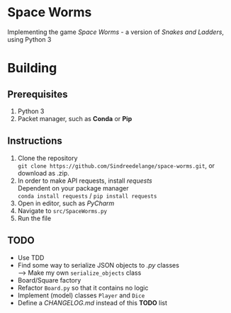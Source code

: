 # Space Worms
Implementing the game *Space Worms* - a version of *Snakes and Ladders*, using Python 3

# Building

## Prerequisites
1. Python 3
2. Packet manager, such as **Conda** or **Pip**

## Instructions
1. Clone the repository <br>
`git clone https://github.com/Sindreedelange/space-worms.git`, or download as .zip. 
2. In order to make API requests, install *requests*
  <br> Dependent on your package manager <br>
  `conda install requests` / `pip install requests` <br>
2. Open in editor, such as *PyCharm*
3. Navigate to `src/SpaceWorms.py`
4. Run the file

## TODO
- Use TDD
- Find some way to serialize JSON objects to *.py* classes <br>
--> Make my own `serialize_objects` class
- Board/Square factory
- Refactor `Board.py` so that it contains no logic
- Implement (model) classes `Player` and `Dice`
- Define a *CHANGELOG.md* instead of this **TODO** list 

